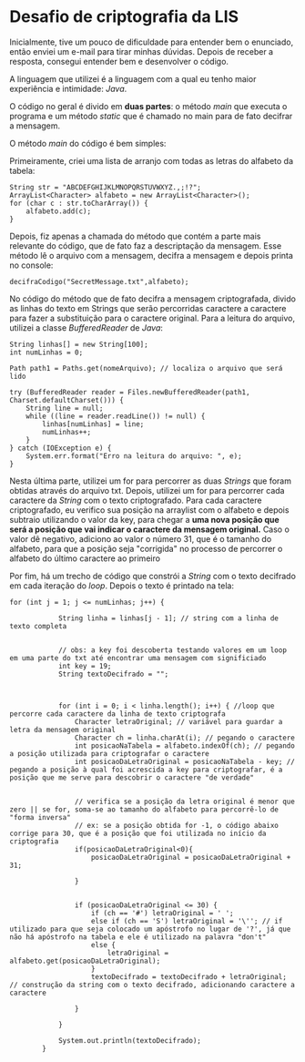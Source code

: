 # Desafio de criptografia da LIS

Inicialmente, tive um pouco de dificuldade para entender bem o enunciado, então enviei um e-mail para tirar minhas dúvidas.
Depois de receber a resposta, consegui entender bem e desenvolver o código. 

A linguagem que utilizei é a linguagem com a qual eu tenho maior experiência e intimidade: *Java*.

O código no geral é divido em **duas partes**: o método *main* que executa o programa e um método *static* que é chamado no main para de fato decifrar a mensagem.

O método *main* do código é bem simples:

Primeiramente, criei uma lista de arranjo com todas as letras do alfabeto da tabela:
```
String str = "ABCDEFGHIJKLMNOPQRSTUVWXYZ.,;!?";
ArrayList<Character> alfabeto = new ArrayList<Character>();
for (char c : str.toCharArray()) {
    alfabeto.add(c);
}
```

Depois, fiz apenas a chamada do método que contém a parte mais relevante do código, que de fato faz a descriptação da mensagem. Esse método lê o arquivo com a mensagem, decifra a mensagem e depois printa no console:

```
decifraCodigo("SecretMessage.txt",alfabeto);
```

No código do método que de fato decifra a mensagem criptografada, divido as linhas do texto em Strings que serão percorridas caractere a caractere para fazer a substituição para o caractere original.
Para a leitura do arquivo, utilizei a classe *BufferedReader* de *Java*:

```
String linhas[] = new String[100];
int numLinhas = 0;

Path path1 = Paths.get(nomeArquivo); // localiza o arquivo que será lido

try (BufferedReader reader = Files.newBufferedReader(path1, Charset.defaultCharset())) {
    String line = null;
    while ((line = reader.readLine()) != null) {
        linhas[numLinhas] = line;
        numLinhas++;
    }
} catch (IOException e) {
    System.err.format("Erro na leitura do arquivo: ", e);
}
```


Nesta última parte, utilizei um for para percorrer as duas *Strings* que foram obtidas através do arquivo txt.
Depois, utilizei um for para percorrer cada caractere da *String* com o texto criptografado.
Para cada caractere criptografado, eu verifico sua posição na arraylist com o alfabeto e depois subtraio utilizando o valor da key, para chegar a **uma nova posição que será a posição que vai indicar o caractere da mensagem original.**
Caso o valor dê negativo, adiciono ao valor o número 31, que é o tamanho do alfabeto, para que a posição seja "corrigida" no processo de percorrer o alfabeto do último caractere ao primeiro

Por fim, há um trecho de código que constrói a *String* com o texto decifrado em cada iteração do *loop*. Depois o texto é printado na tela:
```
for (int j = 1; j <= numLinhas; j++) {

            String linha = linhas[j - 1]; // string com a linha de texto completa


            // obs: a key foi descoberta testando valores em um loop em uma parte do txt até encontrar uma mensagem com significiado
            int key = 19;
            String textoDecifrado = "";



            for (int i = 0; i < linha.length(); i++) { //loop que percorre cada caractere da linha de texto criptografa
                Character letraOriginal; // variável para guardar a letra da mensagem original
                Character ch = linha.charAt(i); // pegando o caractere
                int posicaoNaTabela = alfabeto.indexOf(ch); // pegando a posição utilizada para criptografar o caractere
                int posicaoDaLetraOriginal = posicaoNaTabela - key; // pegando a posição à qual foi acrescida a key para criptografar, é a posição que me serve para descobrir o caractere "de verdade"


                // verifica se a posição da letra original é menor que zero || se for, soma-se ao tamanho do alfabeto para percorrê-lo de "forma inversa"
                // ex: se a posição obtida for -1, o código abaixo corrige para 30, que é a posição que foi utilizada no início da criptografia
                if(posicaoDaLetraOriginal<0){
                    posicaoDaLetraOriginal = posicaoDaLetraOriginal + 31;

                }


                if (posicaoDaLetraOriginal <= 30) {
                    if (ch == '#') letraOriginal = ' ';
                    else if (ch == 'S') letraOriginal = '\''; // if utilizado para que seja colocado um apóstrofo no lugar de '?', já que não há apóstrofo na tabela e ele é utilizado na palavra "don't"
                    else {
                        letraOriginal = alfabeto.get(posicaoDaLetraOriginal);
                    }
                    textoDecifrado = textoDecifrado + letraOriginal; // construção da string com o texto decifrado, adicionando caractere a caractere

                }

            }

            System.out.println(textoDecifrado);
        }
```





